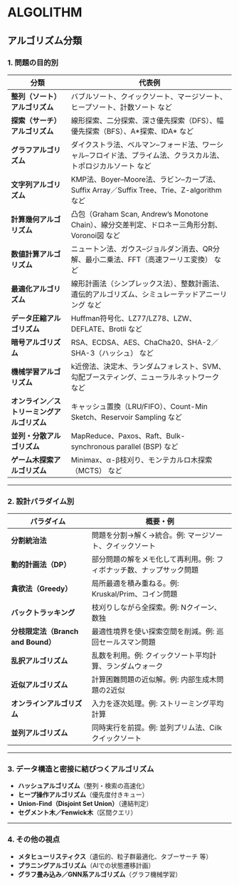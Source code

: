 # ALGOLITHM

## アルゴリズム分類

### 1. 問題の目的別

| 分類                             | 代表例                                                                                        |
| -------------------------------- | -------------------------------------------------------------------------------------------- |
| **整列（ソート）アルゴリズム**           | バブルソート、クイックソート、マージソート、ヒープソート、計数ソート など                                |
| **探索（サーチ）アルゴリズム**          | 線形探索、二分探索、深さ優先探索（DFS）、幅優先探索（BFS）、A\*探索、IDA\* など                         |
| **グラフアルゴリズム**               | ダイクストラ法、ベルマン–フォード法、ワーシャル–フロイド法、プライム法、クラスカル法、トポロジカルソート など  |
| **文字列アルゴリズム**               | KMP法、Boyer–Moore法、ラビン–カープ法、Suffix Array／Suffix Tree、Trie、Z-algorithm など          |
| **計算幾何アルゴリズム**             | 凸包（Graham Scan, Andrew’s Monotone Chain）、線分交差判定、ドロネー三角形分割、Voronoi図 など       |
| **数値計算アルゴリズム**             | ニュートン法、ガウス–ジョルダン消去、QR分解、最小二乗法、FFT（高速フーリエ変換） など                     |
| **最適化アルゴリズム**               | 線形計画法（シンプレックス法）、整数計画法、遺伝的アルゴリズム、シミュレーテッドアニーリング など            |
| **データ圧縮アルゴリズム**            | Huffman符号化、LZ77/LZ78、LZW、DEFLATE、Brotli など                                             |
| **暗号アルゴリズム**                | RSA、ECDSA、AES、ChaCha20、SHA-2／SHA-3（ハッシュ） など                                          |
| **機械学習アルゴリズム**             | k近傍法、決定木、ランダムフォレスト、SVM、勾配ブースティング、ニューラルネットワーク など                  |
| **オンライン／ストリーミングアルゴリズム** | キャッシュ置換（LRU/FIFO）、Count-Min Sketch、Reservoir Sampling など                             |
| **並列・分散アルゴリズム**            | MapReduce、Paxos、Raft、Bulk-synchronous parallel (BSP) など                                   |
| **ゲーム木探索アルゴリズム**          | Minimax、α-β枝刈り、モンテカルロ木探索（MCTS） など                                                |

---

### 2. 設計パラダイム別

| パラダイム                       | 概要・例                                                   |
| ------------------------------ | --------------------------------------------------------- |
| **分割統治法**                   | 問題を分割→解く→統合。例: マージソート、クイックソート            |
| **動的計画法（DP）**               | 部分問題の解をメモ化して再利用。例: フィボナッチ数、ナップサック問題 |
| **貪欲法（Greedy）**               | 局所最適を積み重ねる。例: Kruskal/Prim、コイン問題             |
| **バックトラッキング**               | 枝刈りしながら全探索。例: Nクイーン、数独                       |
| **分枝限定法（Branch and Bound）** | 最適性境界を使い探索空間を削減。例: 巡回セールスマン問題           |
| **乱択アルゴリズム**               | 乱数を利用。例: クイックソート平均計算、ランダムウォーク           |
| **近似アルゴリズム**               | 計算困難問題の近似解。例: 内部生成木問題の2近似                  |
| **オンラインアルゴリズム**           | 入力を逐次処理。例: ストリーミング平均計算                       |
| **並列アルゴリズム**               | 同時実行を前提。例: 並列プリム法、Cilkクイックソート              |

---

### 3. データ構造と密接に結びつくアルゴリズム

* **ハッシュアルゴリズム**（整列・検索の高速化）
* **ヒープ操作アルゴリズム**（優先度付きキュー）
* **Union-Find（Disjoint Set Union）**（連結判定）
* **セグメント木／Fenwick木**（区間クエリ）

---

### 4. その他の視点

* **メタヒューリスティクス**（遺伝的、粒子群最適化、タブーサーチ 等）
* **プラニングアルゴリズム**（AIでの状態遷移計画）
* **グラフ畳み込み／GNN系アルゴリズム**（グラフ機械学習）
